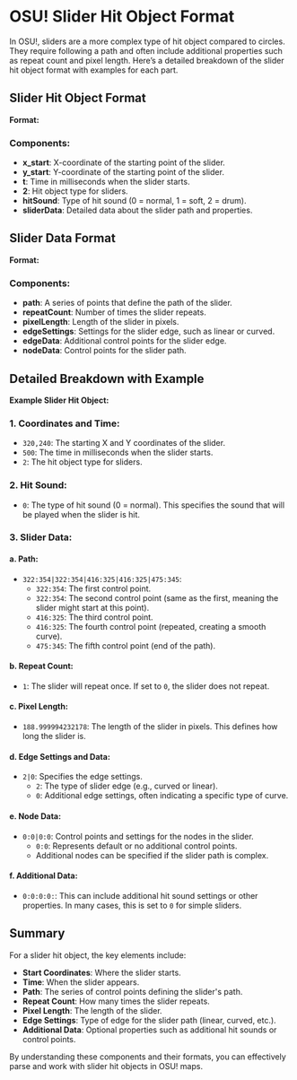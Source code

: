 # OSU! Slider Hit Object Format

In OSU!, sliders are a more complex type of hit object compared to circles. They require following a path and often include additional properties such as repeat count and pixel length. Here’s a detailed breakdown of the slider hit object format with examples for each part.

## Slider Hit Object Format

**Format:**


### Components:

- **x_start**: X-coordinate of the starting point of the slider.
- **y_start**: Y-coordinate of the starting point of the slider.
- **t**: Time in milliseconds when the slider starts.
- **2**: Hit object type for sliders.
- **hitSound**: Type of hit sound (0 = normal, 1 = soft, 2 = drum).
- **sliderData**: Detailed data about the slider path and properties.

## Slider Data Format

**Format:**


### Components:

- **path**: A series of points that define the path of the slider.
- **repeatCount**: Number of times the slider repeats.
- **pixelLength**: Length of the slider in pixels.
- **edgeSettings**: Settings for the slider edge, such as linear or curved.
- **edgeData**: Additional control points for the slider edge.
- **nodeData**: Control points for the slider path.

## Detailed Breakdown with Example

**Example Slider Hit Object:**


### 1. Coordinates and Time:

- `320,240`: The starting X and Y coordinates of the slider.
- `500`: The time in milliseconds when the slider starts.
- `2`: The hit object type for sliders.

### 2. Hit Sound:

- `0`: The type of hit sound (0 = normal). This specifies the sound that will be played when the slider is hit.

### 3. Slider Data:

#### a. Path:

- `322:354|322:354|416:325|416:325|475:345`:
  - `322:354`: The first control point.
  - `322:354`: The second control point (same as the first, meaning the slider might start at this point).
  - `416:325`: The third control point.
  - `416:325`: The fourth control point (repeated, creating a smooth curve).
  - `475:345`: The fifth control point (end of the path).

#### b. Repeat Count:

- `1`: The slider will repeat once. If set to `0`, the slider does not repeat.

#### c. Pixel Length:

- `188.999994232178`: The length of the slider in pixels. This defines how long the slider is.

#### d. Edge Settings and Data:

- `2|0`: Specifies the edge settings.
  - `2`: The type of slider edge (e.g., curved or linear).
  - `0`: Additional edge settings, often indicating a specific type of curve.

#### e. Node Data:

- `0:0|0:0`: Control points and settings for the nodes in the slider.
  - `0:0`: Represents default or no additional control points.
  - Additional nodes can be specified if the slider path is complex.

#### f. Additional Data:

- `0:0:0:0:`: This can include additional hit sound settings or other properties. In many cases, this is set to `0` for simple sliders.

## Summary

For a slider hit object, the key elements include:

- **Start Coordinates**: Where the slider starts.
- **Time**: When the slider appears.
- **Path**: The series of control points defining the slider's path.
- **Repeat Count**: How many times the slider repeats.
- **Pixel Length**: The length of the slider.
- **Edge Settings**: Type of edge for the slider path (linear, curved, etc.).
- **Additional Data**: Optional properties such as additional hit sounds or control points.

By understanding these components and their formats, you can effectively parse and work with slider hit objects in OSU! maps.
